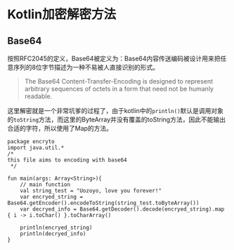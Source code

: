 # Kotlin加密解密方法

## Base64
按照RFC2045的定义，Base64被定义为：Base64内容传送编码被设计用来把任意序列的8位字节描述为一种不易被人直接识别的形式。
> The Base64 Content-Transfer-Encoding is designed to represent arbitrary sequences of octets in a form that need not be humanly readable.

这里解密就是一个非常坑爹的过程了，由于kotlin中的`println()`默认是调用对象的`toString`方法，而这里的ByteArray并没有覆盖的toString方法，因此不能输出合适的字符，所以使用了Map的方法。
```
package encryto
import java.util.*
/*
this file aims to encoding with base64
 */

fun main(args: Array<String>){
    // main function
    val string_test = "Uozoyo, love you forever!"
    var encryed_string = Base64.getEncoder().encodeToString(string_test.toByteArray())
    var decryed_info = Base64.getDecoder().decode(encryed_string).map { i -> i.toChar() }.toCharArray()

    println(encryed_string)
    println(decryed_info)
}

```
